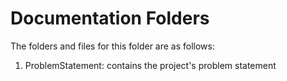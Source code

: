 # Documentation Folders

The folders and files for this folder are as follows:

1. ProblemStatement: contains the project's problem statement
